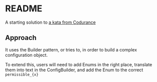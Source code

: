 # README

A starting solution to [a kata from Codurance](https://github.com/midmandle/jlrkata)

## Approach
It uses the Builder pattern, or tries to, in order to build a complex configuration object.

To extend this, users will need to add Enums in the right place, translate them into text in the ConfigBuilder, and 
add the Enum to the correct `permissible_{x}`